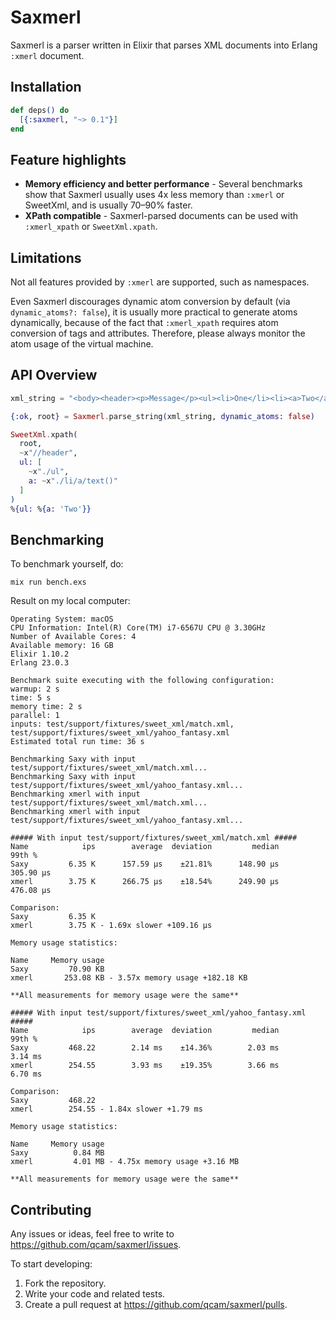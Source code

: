 # Saxmerl

Saxmerl is a parser written in Elixir that parses XML documents into Erlang `:xmerl` document.

## Installation

```elixir
def deps() do
  [{:saxmerl, "~> 0.1"}]
end
```

## Feature highlights

* **Memory efficiency and better performance** - Several benchmarks show that
  Saxmerl usually uses 4x less memory than `:xmerl` or SweetXml, and is usually
  70–90% faster.
* **XPath compatible** - Saxmerl-parsed documents can be used with
  `:xmerl_xpath` or `SweetXml.xpath`.

## Limitations

Not all features provided by `:xmerl` are supported, such as namespaces.

Even Saxmerl discourages dynamic atom conversion by default (via
`dynamic_atoms?: false`), it is usually more practical to generate atoms
dynamically, because of the fact that `:xmerl_xpath` requires atom conversion of
tags and attributes. Therefore, please always monitor the atom usage of the
virtual machine.

## API Overview

```ex
xml_string = "<body><header><p>Message</p><ul><li>One</li><li><a>Two</a></li></ul></header></body>"

{:ok, root} = Saxmerl.parse_string(xml_string, dynamic_atoms: false)

SweetXml.xpath(
  root,
  ~x"//header",
  ul: [
    ~x"./ul",
    a: ~x"./li/a/text()"
  ]
)
%{ul: %{a: 'Two'}}
```

## Benchmarking

To benchmark yourself, do:

```
mix run bench.exs
```

Result on my local computer:

```
Operating System: macOS
CPU Information: Intel(R) Core(TM) i7-6567U CPU @ 3.30GHz
Number of Available Cores: 4
Available memory: 16 GB
Elixir 1.10.2
Erlang 23.0.3

Benchmark suite executing with the following configuration:
warmup: 2 s
time: 5 s
memory time: 2 s
parallel: 1
inputs: test/support/fixtures/sweet_xml/match.xml, test/support/fixtures/sweet_xml/yahoo_fantasy.xml
Estimated total run time: 36 s

Benchmarking Saxy with input test/support/fixtures/sweet_xml/match.xml...
Benchmarking Saxy with input test/support/fixtures/sweet_xml/yahoo_fantasy.xml...
Benchmarking xmerl with input test/support/fixtures/sweet_xml/match.xml...
Benchmarking xmerl with input test/support/fixtures/sweet_xml/yahoo_fantasy.xml...

##### With input test/support/fixtures/sweet_xml/match.xml #####
Name            ips        average  deviation         median         99th %
Saxy         6.35 K      157.59 μs    ±21.81%      148.90 μs      305.90 μs
xmerl        3.75 K      266.75 μs    ±18.54%      249.90 μs      476.08 μs

Comparison:
Saxy         6.35 K
xmerl        3.75 K - 1.69x slower +109.16 μs

Memory usage statistics:

Name     Memory usage
Saxy         70.90 KB
xmerl       253.08 KB - 3.57x memory usage +182.18 KB

**All measurements for memory usage were the same**

##### With input test/support/fixtures/sweet_xml/yahoo_fantasy.xml #####
Name            ips        average  deviation         median         99th %
Saxy         468.22        2.14 ms    ±14.36%        2.03 ms        3.14 ms
xmerl        254.55        3.93 ms    ±19.35%        3.66 ms        6.70 ms

Comparison:
Saxy         468.22
xmerl        254.55 - 1.84x slower +1.79 ms

Memory usage statistics:

Name     Memory usage
Saxy          0.84 MB
xmerl         4.01 MB - 4.75x memory usage +3.16 MB

**All measurements for memory usage were the same**
```

## Contributing

Any issues or ideas, feel free to write to https://github.com/qcam/saxmerl/issues.

To start developing:

1. Fork the repository.
2. Write your code and related tests.
3. Create a pull request at https://github.com/qcam/saxmerl/pulls.
